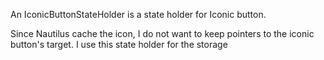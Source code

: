 An IconicButtonStateHolder is a state holder for Iconic button.Since Nautilus cache the icon, I do not want to keep pointers to the iconic button's target.I use this state holder for the storage
